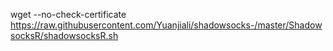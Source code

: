 wget --no-check-certificate https://raw.githubusercontent.com/Yuanjiali/shadowsocks-/master/ShadowsocksR/shadowsocksR.sh
